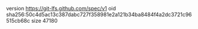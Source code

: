 version https://git-lfs.github.com/spec/v1
oid sha256:50c4d5ac13c387dabc727f358981e2a121b34ba8484f4a2dc3721c96515cb68c
size 47180
